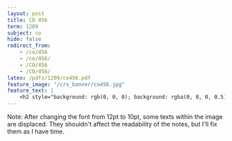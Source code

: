 ```yaml
---
layout: post
title: CO 456
term: 1209
subject: co
hide: false
redirect_from:
    - /co/456
    - /co/456/
    - /CO/456
    - /CO/456/
latex: /pdfs/1209/co456.pdf
feature_image: "/crs_banner/co456.jpg"
feature_text: |
    <h2 style="background: rgb(0, 0, 0); background: rgba(0, 0, 0, 0.5); color: white; padding: 10px;"> Intro to game theory</h2>
---
```


Note: After changing the font from 12pt to 10pt, some texts within the image are displaced. They shouldn't affect the readability of the notes, but I'll fix them as I have time. 
